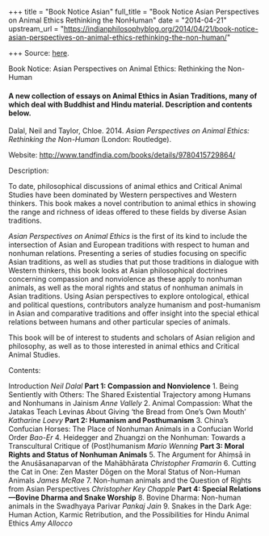 +++
title = "Book Notice Asian"
full_title = "Book Notice Asian Perspectives on Animal Ethics Rethinking the NonHuman"
date = "2014-04-21"
upstream_url = "https://indianphilosophyblog.org/2014/04/21/book-notice-asian-perspectives-on-animal-ethics-rethinking-the-non-human/"

+++
Source: [here](https://indianphilosophyblog.org/2014/04/21/book-notice-asian-perspectives-on-animal-ethics-rethinking-the-non-human/).

Book Notice: Asian Perspectives on Animal Ethics: Rethinking the Non-Human

#### A new collection of essays on Animal Ethics in Asian Traditions, many of which deal with Buddhist and Hindu material. Description and contents below.

Dalal, Neil and Taylor, Chloe. 2014. *Asian Perspectives on Animal
Ethics: Rethinking the Non-Human* (London: Routledge).

Website: http://www.tandfindia.com/books/details/9780415729864/

Description:

To date, philosophical discussions of animal ethics and Critical Animal
Studies have been dominated by Western perspectives and Western
thinkers. This book makes a novel contribution to animal ethics in
showing the range and richness of ideas offered to these fields by
diverse Asian traditions.

*Asian Perspectives on Animal Ethics* is the first of its kind to
include the intersection of Asian and European traditions with respect
to human and nonhuman relations. Presenting a series of studies focusing
on specific Asian traditions, as well as studies that put those
traditions in dialogue with Western thinkers, this book looks at Asian
philosophical doctrines concerning compassion and nonviolence as these
apply to nonhuman animals, as well as the moral rights and status of
nonhuman animals in Asian traditions. Using Asian perspectives to
explore ontological, ethical and political questions, contributors
analyze humanism and post-humanism in Asian and comparative traditions
and offer insight into the special ethical relations between humans and
other particular species of animals.

This book will be of interest to students and scholars of Asian religion
and philosophy, as well as to those interested in animal ethics and
Critical Animal Studies.

Contents:

Introduction *Neil Dalal* **Part 1: Compassion and Nonviolence** 1.
Being Sentiently with Others: The Shared Existential Trajectory among
Humans and Nonhumans in Jainism *Anne Vallely* 2. Animal Compassion:
What the Jatakas Teach Levinas About Giving ‘the Bread from One’s Own
Mouth’ *Katharine Loevy* **Part 2: Humanism and Posthumanism** 3.
China’s Confucian Horses: The Place of Nonhuman Animals in a Confucian
World Order *Bao-Er* 4. Heidegger and Zhuangzi on the Nonhuman: Towards
a Transcultural Critique of (Post)humanism *Mario Wenning* **Part 3:
Moral Rights and Status of Nonhuman Animals** 5. The Argument for Ahiṃsā
in the Anuśāsanaparvan of the Mahābhārata *Christopher Framarin* 6.
Cutting the Cat in One: Zen Master Dōgen on the Moral Status of
Non-Human Animals *James McRae* 7. Non-human animals and the Question of
Rights from Asian Perspectives *Christopher Key Chapple* **Part 4:
Special Relations—Bovine Dharma and Snake Worship** 8. Bovine Dharma:
Non-human animals in the Swadhyaya Parivar *Pankaj Jain* 9. Snakes in
the Dark Age: Human Action, Karmic Retribution, and the Possibilities
for Hindu Animal Ethics *Amy Allocco*


